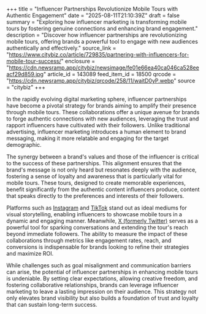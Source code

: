 +++
title = "Influencer Partnerships Revolutionize Mobile Tours with Authentic Engagement"
date = "2025-08-11T21:10:39Z"
draft = false
summary = "Exploring how influencer marketing is transforming mobile tours by fostering genuine connections and enhancing brand engagement."
description = "Discover how influencer partnerships are revolutionizing mobile tours, offering brands a powerful tool to engage with new audiences authentically and effectively."
source_link = "https://www.citybiz.co/article/729835/partnering-with-influencers-for-mobile-tour-success/"
enclosure = "https://cdn.newsramp.app/citybiz/newsimage/fe01e66ea40ca046ca528eeacf29d859.jpg"
article_id = 143089
feed_item_id = 18500
qrcode = "https://cdn.newsramp.app/citybiz/qrcode/258/11/waitD0yP.webp"
source = "citybiz"
+++

<p>In the rapidly evolving digital marketing sphere, influencer partnerships have become a pivotal strategy for brands aiming to amplify their presence through mobile tours. These collaborations offer a unique avenue for brands to forge authentic connections with new audiences, leveraging the trust and rapport influencers have cultivated with their followers. Unlike traditional advertising, influencer marketing introduces a human element to brand messaging, making it more relatable and engaging for the target demographic.</p><p>The synergy between a brand's values and those of the influencer is critical to the success of these partnerships. This alignment ensures that the brand's message is not only heard but resonates deeply with the audience, fostering a sense of loyalty and awareness that is particularly vital for mobile tours. These tours, designed to create memorable experiences, benefit significantly from the authentic content influencers produce, content that speaks directly to the preferences and interests of their followers.</p><p>Platforms such as <a href='https://www.instagram.com' rel='nofollow' target='_blank'>Instagram</a> and <a href='https://www.tiktok.com' rel='nofollow' target='_blank'>TikTok</a> stand out as ideal mediums for visual storytelling, enabling influencers to showcase mobile tours in a dynamic and engaging manner. Meanwhile, <a href='https://twitter.com' rel='nofollow' target='_blank'>X (formerly Twitter)</a> serves as a powerful tool for sparking conversations and extending the tour's reach beyond immediate followers. The ability to measure the impact of these collaborations through metrics like engagement rates, reach, and conversions is indispensable for brands looking to refine their strategies and maximize ROI.</p><p>While challenges such as goal misalignment and communication barriers can arise, the potential of influencer partnerships in enhancing mobile tours is undeniable. By setting clear expectations, allowing creative freedom, and fostering collaborative relationships, brands can leverage influencer marketing to leave a lasting impression on their audience. This strategy not only elevates brand visibility but also builds a foundation of trust and loyalty that can sustain long-term success.</p>